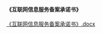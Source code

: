 #### 《互联网信息服务备案承诺书》

[《互联网信息服务备案承诺书》.docx](https://badownload.s3.cn-north-1.jdcloud-oss.com/buchongziliao/ningxia/ningxiafuwuchengnuoshu.docx)
